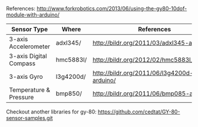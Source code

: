 References:
http://www.forkrobotics.com/2013/06/using-the-gy80-10dof-module-with-arduino/


| Sensor Type	          |     Where     |                 References                  |
| ----------------------|---------------|---------------------------------------------|
| 3-axis Accelerometer  |	  adxl345/    | http://bildr.org/2011/03/adxl345-arduino/   |
| 3-axis Digital Compass|	  hmc5883l/   | http://bildr.org/2012/02/hmc5883l_arduino/  |
| 3-axis Gyro	          |	  l3g4200d/   | http://bildr.org/2011/06/l3g4200d-arduino/  |
| Temperature & Pressure|	  bmp850/     | http://bildr.org/2011/06/bmp085-arduino/    |

Checkout another libraries for gy-80:
https://github.com/cedtat/GY-80-sensor-samples.git
